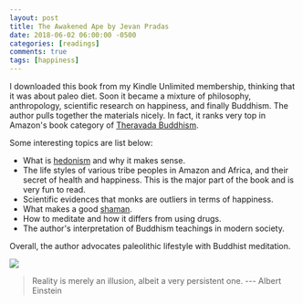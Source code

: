 ```yaml
---
layout: post
title: The Awakened Ape by Jevan Pradas
date: 2018-06-02 06:00:00 -0500
categories: [readings]
comments: true
tags: [happiness]
---
```


I downloaded this book from my Kindle Unlimited membership, thinking that it was about paleo diet.
Soon it became a mixture of philosophy, anthropology, scientific research on happiness, and finally Buddhism.
The author pulls together the materials nicely.
In fact, it ranks very top in Amazon's book category of [Theravada Buddhism](https://en.wikipedia.org/wiki/Theravada).

Some interesting topics are list below:

* What is [hedonism](https://en.wikipedia.org/wiki/Hedonism) and why it makes sense.
* The life styles of various tribe peoples in Amazon and Africa, and their secret of health and happiness.
  This is the major part of the book and is very fun to read.
* Scientific evidences that monks are outliers in terms of happiness.
* What makes a good [shaman](https://en.wikipedia.org/wiki/Shamanism).
* How to meditate and how it differs from using drugs.
* The author's interpretation of Buddhism teachings in modern society.

Overall, the author advocates paleolithic lifestyle with Buddhist meditation.

<a target="_blank"  href="https://www.amazon.com/gp/product/1520442548/ref=as_li_tl?ie=UTF8&camp=1789&creative=9325&creativeASIN=1520442548&linkCode=as2&tag=nosarthur2016-20&linkId=a8c6c8431ed0b66dbe97d7a246ecf3f7"><img border="0" src="//ws-na.amazon-adsystem.com/widgets/q?_encoding=UTF8&MarketPlace=US&ASIN=1520442548&ServiceVersion=20070822&ID=AsinImage&WS=1&Format=_SL250_&tag=nosarthur2016-20" ></a><img src="//ir-na.amazon-adsystem.com/e/ir?t=nosarthur2016-20&l=am2&o=1&a=1520442548" width="1" height="1" border="0" alt="" style="border:none !important; margin:0px !important;" />

> Reality is merely an illusion, albeit a very persistent one. --- Albert Einstein
